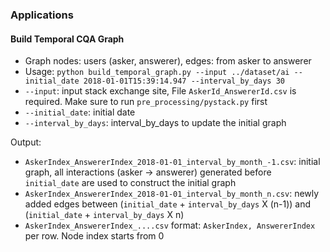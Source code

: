 ### Applications

#### Build Temporal CQA Graph

* Graph nodes: users (asker, answerer), edges: from asker to answerer
* Usage: ```python build_temporal_graph.py --input ../dataset/ai --initial_date 2018-01-01T15:39:14.947 --interval_by_days 30```
* ```--input```: input stack exchange site, File ```AskerId_AnswererId.csv``` is required. Make sure to run ```pre_processing/pystack.py``` first
* ```--initial_date```: initial date
* ```--interval_by_days```: interval_by_days to update the initial graph

Output:

* ```AskerIndex_AnswererIndex_2018-01-01_interval_by_month_-1.csv```: initial graph,  all interactions (asker -> answerer) generated before ```initial_date``` are used to construct the initial graph
* ```AskerIndex_AnswererIndex_2018-01-01_interval_by_month_n.csv```: newly added edges between (```initial_date``` + ```interval_by_days``` X (n-1)) and (```initial_date``` + ```interval_by_days``` X n)
* ```AskerIndex_AnswererIndex_....csv``` format: ```AskerIndex, AnswererIndex``` per row. Node index starts from 0

